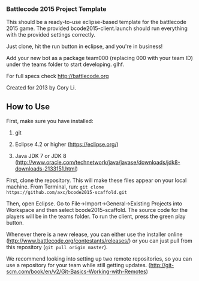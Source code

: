 ### Battlecode 2015 Project Template

This should be a ready-to-use eclipse-based template for the battlecode 2015 game.
The provided bcode2015-client.launch should run everything with the provided settings correctly.

Just clone, hit the run button in eclipse, and you're in business!

Add your new bot as a package team000 (replacing 000 with your team ID) under the teams folder to start developing. glhf.

For full specs check http://battlecode.org

Created for 2013 by Cory Li.

How to Use
-----------------------

First, make sure you have installed:

1. git

2. Eclipse 4.2 or higher (https://eclipse.org/)

3. Java JDK 7 or JDK 8 (http://www.oracle.com/technetwork/java/javase/downloads/jdk8-downloads-2133151.html)

First, clone the repository. This will make these files appear on your local machine. From Terminal, run: `git clone https://github.com/axc/bcode2015-scaffold.git`

Then, open Eclipse. Go to File->Import->General->Existing Projects into Workspace and then select bcode2015-scaffold. The source code for the players will be in the teams folder. To run the client, press the green play button.

Whenever there is a new release, you can either use the installer online (http://www.battlecode.org/contestants/releases/) or you can just pull from this repository (`git pull origin master`).

We recommend looking into setting up two remote repositories, so you can use a repository for your team while still getting updates. (http://git-scm.com/book/en/v2/Git-Basics-Working-with-Remotes)
